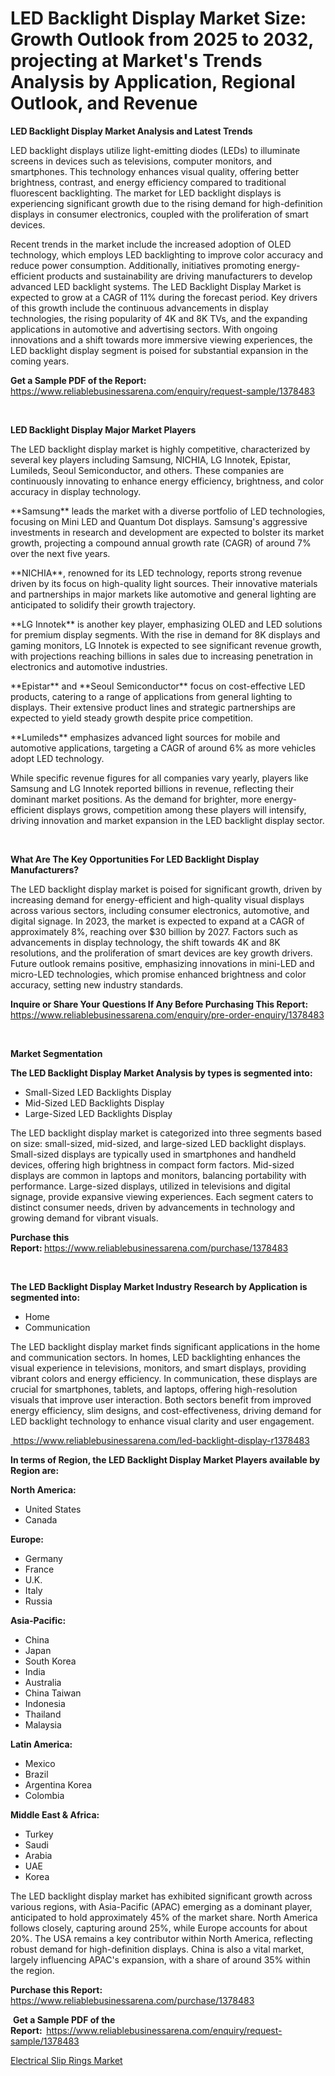 <p><h1>LED Backlight Display Market Size: Growth Outlook from 2025 to 2032, projecting at Market's Trends Analysis by Application, Regional Outlook, and Revenue</h1></p><p><strong>LED Backlight Display Market Analysis and Latest Trends</strong></p>
<p><p>LED backlight displays utilize light-emitting diodes (LEDs) to illuminate screens in devices such as televisions, computer monitors, and smartphones. This technology enhances visual quality, offering better brightness, contrast, and energy efficiency compared to traditional fluorescent backlighting. The market for LED backlight displays is experiencing significant growth due to the rising demand for high-definition displays in consumer electronics, coupled with the proliferation of smart devices.</p><p>Recent trends in the market include the increased adoption of OLED technology, which employs LED backlighting to improve color accuracy and reduce power consumption. Additionally, initiatives promoting energy-efficient products and sustainability are driving manufacturers to develop advanced LED backlight systems. The LED Backlight Display Market is expected to grow at a CAGR of 11% during the forecast period. Key drivers of this growth include the continuous advancements in display technologies, the rising popularity of 4K and 8K TVs, and the expanding applications in automotive and advertising sectors. With ongoing innovations and a shift towards more immersive viewing experiences, the LED backlight display segment is poised for substantial expansion in the coming years.</p></p>
<p><strong>Get a Sample PDF of the Report:&nbsp;</strong> <a href="https://www.reliablebusinessarena.com/enquiry/request-sample/1378483?utm_campaign=3181&utm_medium=2&utm_source=Github&utm_content=ia&utm_term=08042025&utm_id=led-backlight-display">https://www.reliablebusinessarena.com/enquiry/request-sample/1378483</a></p>
<p>&nbsp;</p>
<p><strong>LED Backlight Display Major Market Players</strong></p>
<p><p>The LED backlight display market is highly competitive, characterized by several key players including Samsung, NICHIA, LG Innotek, Epistar, Lumileds, Seoul Semiconductor, and others. These companies are continuously innovating to enhance energy efficiency, brightness, and color accuracy in display technology.</p><p>**Samsung** leads the market with a diverse portfolio of LED technologies, focusing on Mini LED and Quantum Dot displays. Samsung's aggressive investments in research and development are expected to bolster its market growth, projecting a compound annual growth rate (CAGR) of around 7% over the next five years.</p><p>**NICHIA**, renowned for its LED technology, reports strong revenue driven by its focus on high-quality light sources. Their innovative materials and partnerships in major markets like automotive and general lighting are anticipated to solidify their growth trajectory.</p><p>**LG Innotek** is another key player, emphasizing OLED and LED solutions for premium display segments. With the rise in demand for 8K displays and gaming monitors, LG Innotek is expected to see significant revenue growth, with projections reaching billions in sales due to increasing penetration in electronics and automotive industries.</p><p>**Epistar** and **Seoul Semiconductor** focus on cost-effective LED products, catering to a range of applications from general lighting to displays. Their extensive product lines and strategic partnerships are expected to yield steady growth despite price competition.</p><p>**Lumileds** emphasizes advanced light sources for mobile and automotive applications, targeting a CAGR of around 6% as more vehicles adopt LED technology. </p><p>While specific revenue figures for all companies vary yearly, players like Samsung and LG Innotek reported billions in revenue, reflecting their dominant market positions. As the demand for brighter, more energy-efficient displays grows, competition among these players will intensify, driving innovation and market expansion in the LED backlight display sector.</p></p>
<p>&nbsp;</p>
<p><strong>What Are The Key Opportunities For LED Backlight Display Manufacturers?</strong></p>
<p><p>The LED backlight display market is poised for significant growth, driven by increasing demand for energy-efficient and high-quality visual displays across various sectors, including consumer electronics, automotive, and digital signage. In 2023, the market is expected to expand at a CAGR of approximately 8%, reaching over $30 billion by 2027. Factors such as advancements in display technology, the shift towards 4K and 8K resolutions, and the proliferation of smart devices are key growth drivers. Future outlook remains positive, emphasizing innovations in mini-LED and micro-LED technologies, which promise enhanced brightness and color accuracy, setting new industry standards.</p></p>
<p><strong>Inquire or Share Your Questions If Any Before Purchasing This Report:</strong> <a href="https://www.reliablebusinessarena.com/enquiry/pre-order-enquiry/1378483?utm_campaign=3181&utm_medium=2&utm_source=Github&utm_content=ia&utm_term=08042025&utm_id=led-backlight-display">https://www.reliablebusinessarena.com/enquiry/pre-order-enquiry/1378483</a></p>
<p>&nbsp;</p>
<p><strong>Market Segmentation</strong></p>
<p><strong>The LED Backlight Display Market Analysis by types is segmented into:</strong></p>
<p><ul><li>Small-Sized LED Backlights Display</li><li>Mid-Sized LED Backlights Display</li><li>Large-Sized LED Backlights Display</li></ul></p>
<p><p>The LED backlight display market is categorized into three segments based on size: small-sized, mid-sized, and large-sized LED backlight displays. Small-sized displays are typically used in smartphones and handheld devices, offering high brightness in compact form factors. Mid-sized displays are common in laptops and monitors, balancing portability with performance. Large-sized displays, utilized in televisions and digital signage, provide expansive viewing experiences. Each segment caters to distinct consumer needs, driven by advancements in technology and growing demand for vibrant visuals.</p></p>
<p><strong>Purchase this Report:&nbsp;</strong><a href="https://www.reliablebusinessarena.com/purchase/1378483?utm_campaign=3181&utm_medium=2&utm_source=Github&utm_content=ia&utm_term=08042025&utm_id=led-backlight-display">https://www.reliablebusinessarena.com/purchase/1378483</a></p>
<p>&nbsp;</p>
<p><strong>The LED Backlight Display Market Industry Research by Application is segmented into:</strong></p>
<p><ul><li>Home</li><li>Communication</li></ul></p>
<p><p>The LED backlight display market finds significant applications in the home and communication sectors. In homes, LED backlighting enhances the visual experience in televisions, monitors, and smart displays, providing vibrant colors and energy efficiency. In communication, these displays are crucial for smartphones, tablets, and laptops, offering high-resolution visuals that improve user interaction. Both sectors benefit from improved energy efficiency, slim designs, and cost-effectiveness, driving demand for LED backlight technology to enhance visual clarity and user engagement.</p></p>
<p><a href="https://www.reliablebusinessarena.com/led-backlight-display-r1378483?utm_campaign=3181&utm_medium=2&utm_source=Github&utm_content=ia&utm_term=08042025&utm_id=led-backlight-display">&nbsp;https://www.reliablebusinessarena.com/led-backlight-display-r1378483</a></p>
<p><strong>In terms of Region, the LED Backlight Display Market Players available by Region are:</strong></p>
<p>
    <p> <strong> North America: </strong>
        <ul>
            <li>United States</li>
            <li>Canada</li>
        </ul>
        </p> 
    <p> <strong> Europe: </strong>
        <ul>
            <li>Germany</li>
            <li>France</li>
            <li>U.K.</li>
            <li>Italy</li>
            <li>Russia</li>
        </ul>
        </p> 
    <p> <strong> Asia-Pacific: </strong>
        <ul>
            <li>China</li>
            <li>Japan</li>
            <li>South Korea</li>
            <li>India</li>
            <li>Australia</li>
            <li>China Taiwan</li>
            <li>Indonesia</li>
            <li>Thailand</li>
            <li>Malaysia</li>
        </ul>
        </p> 
    <p> <strong> Latin America: </strong>
        <ul>
            <li>Mexico</li>
            <li>Brazil</li>
            <li>Argentina Korea</li>
            <li>Colombia</li>
        </ul>
        </p> 
    <p> <strong> Middle East & Africa: </strong>
        <ul>
            <li>Turkey</li>
            <li>Saudi</li>
            <li>Arabia</li>
            <li>UAE</li>
            <li>Korea</li>
        </ul>
    </p>
    </p>
<p><p>The LED backlight display market has exhibited significant growth across various regions, with Asia-Pacific (APAC) emerging as a dominant player, anticipated to hold approximately 45% of the market share. North America follows closely, capturing around 25%, while Europe accounts for about 20%. The USA remains a key contributor within North America, reflecting robust demand for high-definition displays. China is also a vital market, largely influencing APAC's expansion, with a share of around 35% within the region.</p></p>
<p><strong>Purchase this Report: </strong><a href="https://www.reliablebusinessarena.com/purchase/1378483?utm_campaign=3181&utm_medium=2&utm_source=Github&utm_content=ia&utm_term=08042025&utm_id=led-backlight-display">https://www.reliablebusinessarena.com/purchase/1378483</a></p>
<p>&nbsp;<strong>Get a Sample PDF of the Report:&nbsp;&nbsp;</strong><a href="https://www.reliablebusinessarena.com/enquiry/request-sample/1378483?utm_campaign=3181&utm_medium=2&utm_source=Github&utm_content=ia&utm_term=08042025&utm_id=led-backlight-display">https://www.reliablebusinessarena.com/enquiry/request-sample/1378483</a></p>
<p><strong></strong></p>
<p><p><a href="https://github.com/jolinolooman/Market-Research-Report-List-1/blob/main/electrical-slip-rings-market.md?utm_campaign=3181&utm_medium=2&utm_source=Github&utm_content=ia&utm_term=08042025&utm_id=led-backlight-display">Electrical Slip Rings Market</a></p></p>